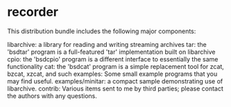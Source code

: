 # recorder
This distribution bundle includes the following major components:

libarchive: a library for reading and writing streaming archives
tar: the 'bsdtar' program is a full-featured 'tar' implementation built on libarchive
cpio: the 'bsdcpio' program is a different interface to essentially the same functionality
cat: the 'bsdcat' program is a simple replacement tool for zcat, bzcat, xzcat, and such
examples: Some small example programs that you may find useful.
examples/minitar: a compact sample demonstrating use of libarchive.
contrib: Various items sent to me by third parties; please contact the authors with any questions.

